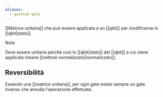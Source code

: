```yaml
---
aliases:
  - quantum gate
---
```

[[Matrice unitaria]] che può essere applicata a un [[qbit]] per modificarne lo [[qbit|stato]].

> [!Note]
> Deve essere unitaria perchè così lo [[qbit|stato]] del [[qbit]] a cui viene applicata rimane [[vettore normalizzato|normalizzato]].

## Reversibilità

Essendo una [[matrice unitaria]], per ogni gate esiste sempre un gate inverso che annulla l'operazione effettuata.
